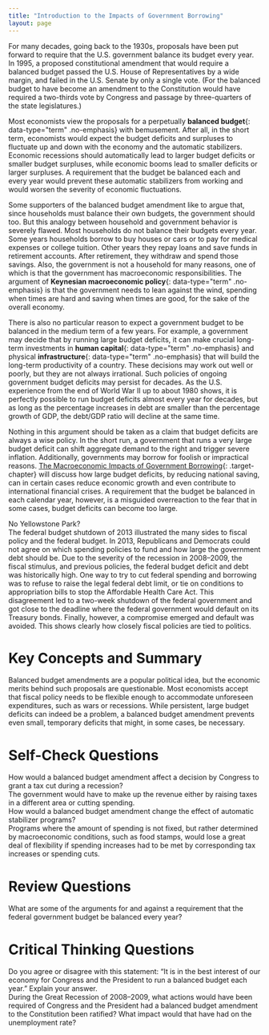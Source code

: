 ```yaml
---
title: "Introduction to the Impacts of Government Borrowing"
layout: page
---
```



For many decades, going back to the 1930s, proposals have been put forward to require that the U.S. government balance its budget every year. In 1995, a proposed constitutional amendment that would require a balanced budget passed the U.S. House of Representatives by a wide margin, and failed in the U.S. Senate by only a single vote. (For the balanced budget to have become an amendment to the Constitution would have required a two-thirds vote by Congress and passage by three-quarters of the state legislatures.)

Most economists view the proposals for a perpetually **balanced budget**{: data-type="term" .no-emphasis} with bemusement. After all, in the short term, economists would expect the budget deficits and surpluses to fluctuate up and down with the economy and the automatic stabilizers. Economic recessions should automatically lead to larger budget deficits or smaller budget surpluses, while economic booms lead to smaller deficits or larger surpluses. A requirement that the budget be balanced each and every year would prevent these automatic stabilizers from working and would worsen the severity of economic fluctuations.

Some supporters of the balanced budget amendment like to argue that, since households must balance their own budgets, the government should too. But this analogy between household and government behavior is severely flawed. Most households do not balance their budgets every year. Some years households borrow to buy houses or cars or to pay for medical expenses or college tuition. Other years they repay loans and save funds in retirement accounts. After retirement, they withdraw and spend those savings. Also, the government is not a household for many reasons, one of which is that the government has macroeconomic responsibilities. The argument of **Keynesian macroeconomic policy**{: data-type="term" .no-emphasis} is that the government needs to lean against the wind, spending when times are hard and saving when times are good, for the sake of the overall economy.

There is also no particular reason to expect a government budget to be balanced in the medium term of a few years. For example, a government may decide that by running large budget deficits, it can make crucial long-term investments in **human capital**{: data-type="term" .no-emphasis} and physical **infrastructure**{: data-type="term" .no-emphasis} that will build the long-term productivity of a country. These decisions may work out well or poorly, but they are not always irrational. Such policies of ongoing government budget deficits may persist for decades. As the U.S. experience from the end of World War II up to about 1980 shows, it is perfectly possible to run budget deficits almost every year for decades, but as long as the percentage increases in debt are smaller than the percentage growth of GDP, the debt/GDP ratio will decline at the same time.

Nothing in this argument should be taken as a claim that budget deficits are always a wise policy. In the short run, a government that runs a very large budget deficit can shift aggregate demand to the right and trigger severe inflation. Additionally, governments may borrow for foolish or impractical reasons. [The Macroeconomic Impacts of Government Borrowing](/m48800){: .target-chapter} will discuss how large budget deficits, by reducing national saving, can in certain cases reduce economic growth and even contribute to international financial crises. A requirement that the budget be balanced in each calendar year, however, is a misguided overreaction to the fear that in some cases, budget deficits can become too large.

<div data-type="note" class="economics bringhome" markdown="1">
<div data-type="title">
No Yellowstone Park?
</div>
The federal budget shutdown of 2013 illustrated the many sides to fiscal policy and the federal budget. In 2013, Republicans and Democrats could not agree on which spending policies to fund and how large the government debt should be. Due to the severity of the recession in 2008–2009, the fiscal stimulus, and previous policies, the federal budget deficit and debt was historically high. One way to try to cut federal spending and borrowing was to refuse to raise the legal federal debt limit, or tie on conditions to appropriation bills to stop the Affordable Health Care Act. This disagreement led to a two-week shutdown of the federal government and got close to the deadline where the federal government would default on its Treasury bonds. Finally, however, a compromise emerged and default was avoided. This shows clearly how closely fiscal policies are tied to politics.

</div>

# Key Concepts and Summary

Balanced budget amendments are a popular political idea, but the economic merits behind such proposals are questionable. Most economists accept that fiscal policy needs to be flexible enough to accommodate unforeseen expenditures, such as wars or recessions. While persistent, large budget deficits can indeed be a problem, a balanced budget amendment prevents even small, temporary deficits that might, in some cases, be necessary.

# Self-Check Questions

<div data-type="exercise">
<div data-type="problem" markdown="1">
How would a balanced budget amendment affect a decision by Congress to grant a tax cut during a recession?

</div>
<div data-type="solution" markdown="1">
The government would have to make up the revenue either by raising taxes in a different area or cutting spending.

</div>
</div>

<div data-type="exercise">
<div data-type="problem" markdown="1">
How would a balanced budget amendment change the effect of automatic stabilizer programs?

</div>
<div data-type="solution" markdown="1">
Programs where the amount of spending is not fixed, but rather determined by macroeconomic conditions, such as food stamps, would lose a great deal of flexibility if spending increases had to be met by corresponding tax increases or spending cuts.

</div>
</div>

# Review Questions

<div data-type="exercise">
<div data-type="problem" markdown="1">
What are some of the arguments for and against a requirement that the federal government budget be balanced every year?

</div>
</div>

# Critical Thinking Questions

<div data-type="exercise">
<div data-type="problem" markdown="1">
Do you agree or disagree with this statement: “It is in the best interest of our economy for Congress and the President to run a balanced budget each year.” Explain your answer.

</div>
</div>

<div data-type="exercise">
<div data-type="problem" markdown="1">
During the Great Recession of 2008–2009, what actions would have been required of Congress and the President had a balanced budget amendment to the Constitution been ratified? What impact would that have had on the unemployment rate?

</div>
</div>

